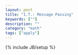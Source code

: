 ```yaml
---
layout: post
title: "I.T.: Message Passing"
keywords: [""]
description: ""
category: "math"
tags: ["apply"]
---
```

{% include JB/setup %}


